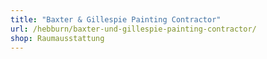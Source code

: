 ```yaml
---
title: "Baxter & Gillespie Painting Contractor"
url: /hebburn/baxter-und-gillespie-painting-contractor/
shop: Raumausstattung
---
```

